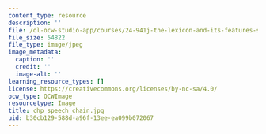 ```yaml
---
content_type: resource
description: ''
file: /ol-ocw-studio-app/courses/24-941j-the-lexicon-and-its-features-spring-2007/b30cb129588da96f13eeea099b072067_chp_speech_chain.jpg
file_size: 54822
file_type: image/jpeg
image_metadata:
  caption: ''
  credit: ''
  image-alt: ''
learning_resource_types: []
license: https://creativecommons.org/licenses/by-nc-sa/4.0/
ocw_type: OCWImage
resourcetype: Image
title: chp_speech_chain.jpg
uid: b30cb129-588d-a96f-13ee-ea099b072067
---
```

